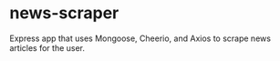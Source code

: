 # news-scraper
Express app that uses Mongoose, Cheerio, and Axios to scrape news articles for the user.
